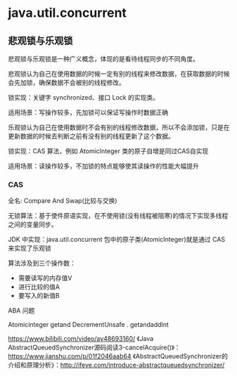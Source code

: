 # java.util.concurrent

## 悲观锁与乐观锁

悲观锁与乐观锁是一种广义概念，体现的是看待线程同步的不同角度。

悲观锁认为自己在使用数据的时候一定有别的线程来修改数据，在获取数据的时候会先加锁，确保数据不会被别的线程修改。

锁实现：关键字 synchronized、接口 Lock 的实现类。

适用场景：写操作较多，先加锁可以保证写操作时数据正确

乐观锁认为自己在使用数据时不会有别的线程修改数据，所以不会添加锁，只是在更新数据的时候去判断之前有没有别的线程更新了这个数据。

锁实现：CAS 算法，例如 AtomicInteger 类的原子自增是同过CAS自实现

适用场景：读操作较多，不加锁的特点能够使其读操作的性能大幅提升

### CAS

全名: Compare And Swap(比较与交换)

无锁算法：基于使件原语实现，在不使用锁(没有线程被阻寒)的情况下实现多线程之间的变量同步。

JDK 中实现：java.util.concurrent 包中的原子类(AtomicInteger)就是通过 CAS 来实现了乐观锁

算法涉及到三个操作数：

* 需要读写的内存值V
* 进行比较的值A
* 要写入的新值B

ABA 问题

Atomicinteger getand DecrementUnsafe . getandaddlnt

<https://www.bilibili.com/video/av48693160/>
《Java AbstractQueuedSynchronizer源码阅读3-cancelAcquire()》：<https://www.jianshu.com/p/01f2046aab64>
《AbstractQueuedSynchronizer的介绍和原理分析》：<http://ifeve.com/introduce-abstractqueuedsynchronizer/>



